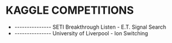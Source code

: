 # KAGGLE COMPETITIONS

- ---------------  SETI Breakthrough Listen - E.T. Signal Search
- ---------------   University of Liverpool - Ion Switching


